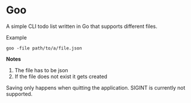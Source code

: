 # Goo

A simple CLI todo list written in Go that supports different files.

Example
```shell
goo -file path/to/a/file.json
```

**Notes**
1. The file has to be json
2. If the file does not exist it gets created


Saving only happens when quitting the application. SIGINT is currently not supported.
